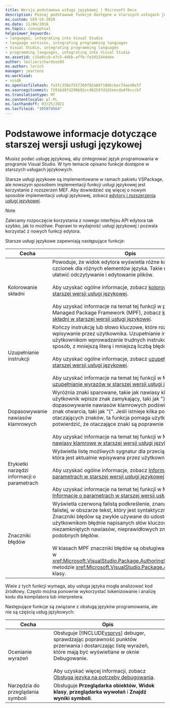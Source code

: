 ```yaml
---
title: Wersja podstawowa usługi językowej | Microsoft Docs
description: Poznaj podstawowe funkcje dostępne w starszych usługach językowych, które umożliwiają integrację języka programowania z programem Visual Studio.
ms.custom: SEO-VS-2020
ms.date: 11/04/2016
ms.topic: conceptual
helpviewer_keywords:
- languages, integrating into Visual Studio
- language services, integrating programming languages
- Visual Studio, integrating programming languages
- programming languages, integrating into Visual Studio
ms.assetid: c15e0ccb-e7c5-4dbb-affb-fe3d3244debe
author: leslierichardson95
ms.author: lerich
manager: jmartens
ms.workload:
- vssdk
ms.openlocfilehash: fa3fc358e7557360f02a80f108bcbec74ae48e5f
ms.sourcegitcommit: f2916d8fd296b92cc402597d1d1eecda4f6cccbf
ms.translationtype: MT
ms.contentlocale: pl-PL
ms.lasthandoff: 03/25/2021
ms.locfileid: "105074564"
---
```

# <a name="legacy-language-service-essentials"></a>Podstawowe informacje dotyczące starszej wersji usługi językowej
Musisz podać usługę językową, aby zintegrować język programowania w programie Visual Studio. W tym temacie opisano funkcje dostępne w starszych usługach językowych.

 Starsze usługi językowe są implementowane w ramach pakietu VSPackage, ale nowszym sposobem implementacji funkcji usługi językowej jest korzystanie z rozszerzeń MEF. Aby dowiedzieć się więcej o nowym sposobie implementacji usługi językowej, zobacz [edytory i rozszerzenia usługi językowej](../../extensibility/editor-and-language-service-extensions.md).

> [!NOTE]
> Zalecamy rozpoczęcie korzystania z nowego interfejsu API edytora tak szybko, jak to możliwe. Poprawi to wydajność usługi językowej i pozwala korzystać z nowych funkcji edytora.

 Starsze usługi językowe zapewniają następujące funkcje:

|Cecha|Opis|
|-------------|-----------------|
|Kolorowanie składni|Powoduje, że widok edytora wyświetla różne kolory i style czcionek dla różnych elementów języka. Takie rozróżnienie może ułatwić odczytywanie i edytowanie plików.<br /><br /> Aby uzyskać ogólne informacje, zobacz [kolorowanie składni w starszej wersji usługi językowej](../../extensibility/internals/syntax-coloring-in-a-legacy-language-service.md).<br /><br /> Aby uzyskać informacje na temat tej funkcji w programie Managed Package Framework (MPF), zobacz [kolorowanie składni w starszej wersji usługi językowej](../../extensibility/internals/syntax-colorizing-in-a-legacy-language-service.md).|
|Uzupełnianie instrukcji|Kończy instrukcję lub słowo kluczowe, które rozpoczęło wpisywanie przez użytkownika. Uzupełnianie instrukcji ułatwia użytkownikom wprowadzanie trudnych instrukcji w łatwiejszy sposób, z mniejszą literą i mniejszą liczbą błędów.<br /><br /> Aby uzyskać ogólne informacje, zobacz [uzupełnianie instrukcji w starszej wersji usługi językowej](../../extensibility/internals/statement-completion-in-a-legacy-language-service.md).<br /><br /> Aby uzyskać informacje na temat tej funkcji w MPF, zobacz [uzupełnianie wyrazów w starszej wersji usługi językowej](../../extensibility/internals/word-completion-in-a-legacy-language-service.md).|
|Dopasowywanie nawiasów klamrowych|Wyróżnia znaki sparowane, takie jak nawiasy klamrowe. Gdy użytkownik wpisze znak zamykający, taki jak "}", dopasowywanie nawiasów klamrowych podświetla odpowiedni znak otwarcia, taki jak "{". Jeśli istnieje kilka poziomów otaczających znaków, ta funkcja pomaga użytkownikom potwierdzić, że otaczające znaki są poprawnie sparowane.<br /><br /> Aby uzyskać informacje na temat tej funkcji w MPF, zobacz [nawiasy klamrowe w starszej wersji usługi językowej](../../extensibility/internals/brace-matching-in-a-legacy-language-service.md).|
|Etykietki narzędzi informacji o parametrach|Wyświetla listę możliwych sygnatur dla przeciążonej metody, która jest aktualnie wpisywana przez użytkownika.<br /><br /> Aby uzyskać ogólne informacje, zobacz [Informacje o parametrach w starszej wersji usługi językowej](../../extensibility/internals/parameter-info-in-a-legacy-language-service1.md).<br /><br /> Aby uzyskać informacje na temat tej funkcji w MPF, zobacz [Informacje o parametrach w starszej wersji usługi językowej](../../extensibility/internals/parameter-info-in-a-legacy-language-service2.md).|
|Znaczniki błędów|Wyświetla czerwoną falistą podkreślenie, znaną również jako falistej, w obszarze tekst, który jest syntaktycznie niepoprawny. Znaczniki błędów są zwykle używane do udostępniania użytkownikom błędnie napisanych słów kluczowych, niezamkniętych nawiasów, nieprawidłowych znaków i podobnych błędów.<br /><br /> W klasach MPF znaczniki błędów są obsługiwane automatycznie w <xref:Microsoft.VisualStudio.Package.AuthoringSink.AddError%2A> metodzie <xref:Microsoft.VisualStudio.Package.AuthoringSink> klasy.|

 Wiele z tych funkcji wymaga, aby usługa języka mogła analizować kod źródłowy. Często można ponownie wykorzystać tokenizowanie i analizę kodu dla kompilatora lub interpretera.

 Następujące funkcje są związane z obsługą języków programowania, ale nie są częścią usług językowych:

| Cecha | Opis |
|-----------------------| - |
| Ocenianie wyrażeń | Obsługuje [!INCLUDE[vsprvs](../../code-quality/includes/vsprvs_md.md)] debuger, sprawdzając poprawność punktów przerwania i dostarczając listę wyrażeń, które mają być wyświetlane  w oknie Debugowanie.<br /><br /> Aby uzyskać więcej informacji, zobacz [Obsługa języka na potrzeby debugowania](../../extensibility/internals/language-service-support-for-debugging.md). |
| Narzędzia do przeglądania symboli | Obsługuje **Przeglądarka obiektów**, **Widok klasy**, **przeglądarka wywołań** i **Znajdź wyniki symboli**. |
